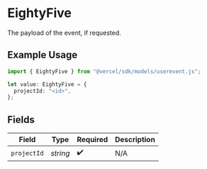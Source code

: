 # EightyFive

The payload of the event, if requested.

## Example Usage

```typescript
import { EightyFive } from "@vercel/sdk/models/userevent.js";

let value: EightyFive = {
  projectId: "<id>",
};
```

## Fields

| Field              | Type               | Required           | Description        |
| ------------------ | ------------------ | ------------------ | ------------------ |
| `projectId`        | *string*           | :heavy_check_mark: | N/A                |
